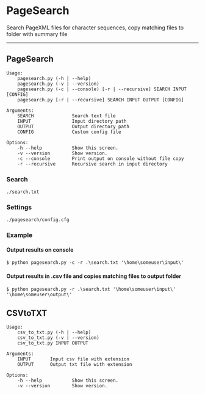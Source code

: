 # PageSearch

Search PageXML files for character sequences, copy matching files to folder with summary file

---

## PageSearch
```
Usage:
    pagesearch.py (-h | --help)
    pagesearch.py (-v | --version)
    pagesearch.py (-c | --console) [-r | --recursive] SEARCH INPUT [CONFIG]
    pagesearch.py [-r | --recursive] SEARCH INPUT OUTPUT [CONFIG]
    
Arguments:
    SEARCH              Search text file
    INPUT               Input directory path
    OUTPUT              Output directory path
    CONFIG              Custom config file                       
    
Options:
    -h --help           Show this screen.
    -v --version        Show version.
    -c --console        Print output on console without file copy
    -r --recursive      Recursive search in input directory
```

### Search
`./search.txt`

### Settings
`./pagesearch/config.cfg`

### Example
#### Output results on console
```
$ python pagesearch.py -c -r .\search.txt '\home\someuser\input\'
```

#### Output results in .csv file and copies matching files to output folder
```
$ python pagesearch.py -r .\search.txt '\home\someuser\input\' '\home\someuser\output\'
```

## CSVtoTXT
```
Usage:
    csv_to_txt.py (-h | --help)
    csv_to_txt.py (-v | --version)
    csv_to_txt.py INPUT OUTPUT
    
Arguments:
    INPUT       Input csv file with extension
    OUTPUT      Output txt file with extension
    
Options:
    -h --help           Show this screen.
    -v --version        Show version.
```